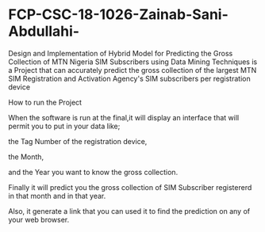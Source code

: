 # FCP-CSC-18-1026-Zainab-Sani-Abdullahi-
Design and Implementation of Hybrid Model for Predicting the Gross Collection of MTN Nigeria SIM Subscribers using Data Mining Techniques is a Project that can accurately predict the gross collection of the largest MTN SIM Registration and Activation Agency's SIM subscribers per registration device 

How to run the Project

When the software is run at the final,it will display an interface that will permit you to put in your data like;

the Tag Number of the registration device,

the Month,

and the Year you want to know the gross collection.

Finally it will predict you the gross collection of SIM Subscriber registererd in that month and in that year.

Also, it generate a link that you can used it to find the prediction on any of your web browser. 

